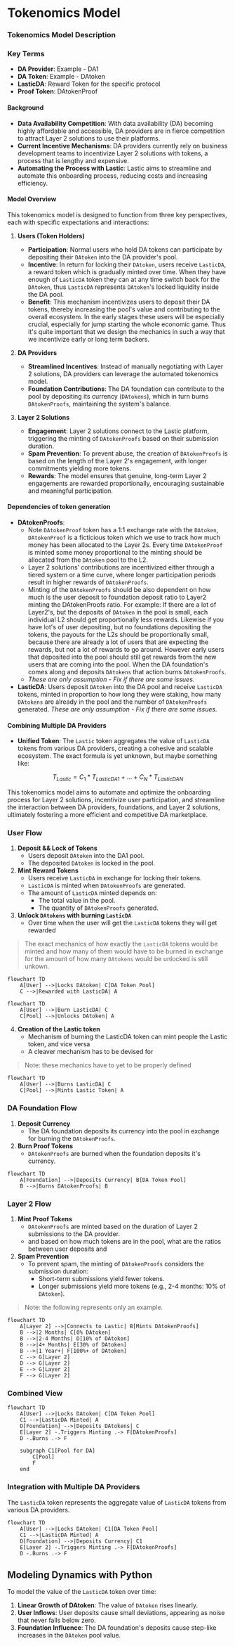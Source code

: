 # Tokenomics Model

### Tokenomics Model Description

### Key Terms
- **DA Provider**: Example - DA1
- **DA Token**: Example - DAtoken
- **LasticDA**: Reward Token for the specific protocol
- **Proof Token**: DAtokenProof

#### Background
- **Data Availability Competition**: With data availability (DA) becoming highly affordable and accessible, DA providers are in fierce competition to attract Layer 2 solutions to use their platforms.
- **Current Incentive Mechanisms**: DA providers currently rely on business development teams to incentivize Layer 2 solutions with tokens, a process that is lengthy and expensive.
- **Automating the Process with Lastic**: Lastic aims to streamline and automate this onboarding process, reducing costs and increasing efficiency.

#### Model Overview
This tokenomics model is designed to function from three key perspectives, each with specific expectations and interactions:

1. **Users (Token Holders)**
   - **Participation**: Normal users who hold DA tokens can participate by depositing their `DAtoken` into the DA provider's pool.
   - **Incentive**: In return for locking their `DAtoken`, users receive `LasticDA`, a reward token which is gradually minted over time. When they have enough of `LasticDA` token they can at any time switch back for the `DAtoken`, thus `LasticDA` represents `DAtoken`'s locked liquidity inside the DA pool.
   - **Benefit**: This mechanism incentivizes users to deposit their DA tokens, thereby increasing the pool's value and contributing to the overall ecosystem. In the early stages these users will be especially crucial, especially for jump starting the whole economic game. Thus it's quite important that we design the mechanics in such a way that we incentivize early or long term backers.

2. **DA Providers**
   - **Streamlined Incentives**: Instead of manually negotiating with Layer 2 solutions, DA providers can leverage the automated tokenomics model.
   - **Foundation Contributions**: The DA foundation can contribute to the pool by depositing its currency (`DAtokens`), which in turn burns `DAtokenProofs`, maintaining the system's balance.

3. **Layer 2 Solutions**
   - **Engagement**: Layer 2 solutions connect to the Lastic platform, triggering the minting of `DAtokenProofs` based on their submission duration.
   - **Spam Prevention**: To prevent abuse, the creation of `DAtokenProofs` is based on the length of the Layer 2's engagement, with longer commitments yielding more tokens.
   - **Rewards**: The model ensures that genuine, long-term Layer 2 engagements are rewarded proportionally, encouraging sustainable and meaningful participation.

#### Dependencies of token generation
- **DAtokenProofs**: 
    - Note `DAtokenProof` token has a 1:1 exchange rate with the `DAtoken`, `DAtokenProof` is a ficticious token which we use to track how much money has been allocated to the Layer 2s. Every time `DAtokenProof` is minted some money proportional to the minting should be allocated from the `DAtoken` pool to the L2.
    - Layer 2 solutions’ contributions are incentivized either through a tiered system or a time curve, where longer participation periods result in higher rewards of `DAtokenProofs`.  
    - Minting of the `DAtokenProofs` should be also dependent on how much is the user deposit to foundation deposit ratio to Layer2 minting the DAtokenProofs ratio. For example: If there are a lot of Layer2's, but the deposits of `DAtoken` in the pool is small, each individual L2 should get proportionally less rewards. Likewise if you have lot's of user depositing, but no foundations depositing the tokens, the payouts for the L2s should be proportionally small, because there are already a lot of users that are expecting the rewards, but not a lot of rewards to go around. However early users that deposited into the pool should still get rewards from the new users that are coming into the pool. When the DA foundation's comes along and deposits `DAtokens` that action burns `DAtokenProofs`.
    - _These are only assumption - Fix if there are some issues._
- **LasticDA**: Users deposit `DAtoken` into the DA pool and receive `LasticDA` tokens, minted in proportion to how long they were staking, how many `DAtokens` are already in the pool and the number of `DAtokenProofs` generated. _These are only assumption - Fix if there are some issues._

#### Combining Multiple DA Providers
- **Unified Token**: The `Lastic` token aggregates the value of `LasticDA` tokens from various DA providers, creating a cohesive and scalable ecosystem. The exact formula is yet unknown, but maybe something like:

$$ T_{Lastic} = C_1 * T_{LasticDA1} + ... + C_N * T_{LasticDAN} $$

This tokenomics model aims to automate and optimize the onboarding process for Layer 2 solutions, incentivize user participation, and streamline the interaction between DA providers, foundations, and Layer 2 solutions, ultimately fostering a more efficient and competitive DA marketplace.

### User Flow

1. **Deposit && Lock of Tokens**
    - Users deposit `DAtoken` into the DA1 pool.
    - The deposited `DAtoken` is locked in the pool.
2. **Mint Reward Tokens**
    - Users receive `LasticDA` in exchange for locking their tokens.
    - `LasticDA` is minted when `DAtokenProofs` are generated.
    - The amount of `LasticDA` minted depends on:
        - The total value in the pool.
        - The quantity of `DAtokenProofs` generated.
3. **Unlock `DAtokens` with burning `LasticDA`**
    - Over time when the user will get the `LasticDA` tokens they will get rewarded 

> The exact mechanics of how exactly the `LasticDA` tokens would be minted and how many of them would have to be burned in exchange for the amount of how many `DAtokens` would be unlocked is still unkown.

```mermaid
flowchart TD
    A[User] -->|Locks DAtoken| C[DA Token Pool]
    C -->|Rewarded with LasticDA| A
```

```mermaid
flowchart TD
    A[User] -->|Burn LasticDA| C
    C[Pool] -->|Unlocks DAtoken| A
```

4. **Creation of the Lastic token**
    - Mechanism of burning the LasticDA token can mint people the Lastic token, and vice versa
    - A cleaver mechanism has to be devised for 

> Note: these mechanics have to yet to be properly defined

```mermaid
flowchart TD
    A[User] -->|Burns LasticDA| C
    C[Pool] -->|Mints Lastic Token| A
```

### DA Foundation Flow

1. **Deposit Currency**
    - The DA foundation deposits its currency into the pool in exchange for burning the `DAtokenProofs`.
2. **Burn Proof Tokens**
    - `DAtokenProofs` are burned when the foundation deposits it's currency.

```mermaid
flowchart TD
    A[Foundation] -->|Deposits Currency| B[DA Token Pool]
    B -->|Burns DAtokenProofs| B
```

### Layer 2 Flow

1. **Mint Proof Tokens**
    - `DAtokenProofs` are minted based on the duration of Layer 2 submissions to the DA provider.
    - and based on how much tokens are in the pool, what are the ratios between user deposits and 
2. **Spam Prevention**
    - To prevent spam, the minting of `DAtokenProofs` considers the submission duration:
        - Short-term submissions yield fewer tokens.
        - Longer submissions yield more tokens (e.g., 2-4 months: 10% of `DAtoken`).

> Note: the following represents only an example.

```mermaid
flowchart TD
    A[Layer 2] -->|Connects to Lastic| B[Mints DAtokenProofs]
    B -->|2 Months| C[0% DAtoken]
    B -->|2-4 Months| D[10% of DAtoken]
    B -->|4+ Months| E[30% of DAtoken]
    B -->|1 Year+| F[100%+ of DAtoken]
    C --> G[Layer 2]
    D --> G[Layer 2]
    E --> G[Layer 2]
    F --> G[Layer 2]
```

### Combined View

```mermaid
flowchart TD
    A[User] -->|Locks DAtoken| C[DA Token Pool]
    C1 -->|LasticDA Minted| A
    D[Foundation] -->|Deposits DAtokens| C
    E[Layer 2] -.Triggers Minting .-> F[DAtokenProofs]
    D -.Burns .-> F

    subgraph C1[Pool for DA]
        C[Pool]
        F
    end
```

### Integration with Multiple DA Providers

The `LasticDA` token represents the aggregate value of `LasticDA` tokens from various DA providers.

```mermaid
flowchart TD
    A[User] -->|Locks DAtoken| C1[DA Token Pool]
    C1 -->|LasticDA Minted| A
    D[Foundation] -->|Deposits Currency| C1
    E[Layer 2] -.Triggers Minting .-> F[DAtokenProofs]
    D -.Burns .-> F
```

## Modeling Dynamics with Python

To model the value of the `LasticDA` token over time:

1. **Linear Growth of DAtoken**: The value of `DAtoken` rises linearly.
2. **User Inflows**: User deposits cause small deviations, appearing as noise that never falls below zero.
3. **Foundation Influence**: The DA foundation's deposits cause step-like increases in the `DAtoken` pool value.
